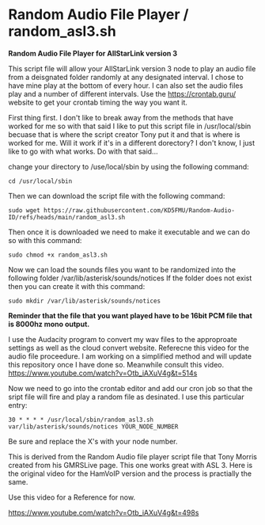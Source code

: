 # Random Audio File Player / random_asl3.sh
**Random Audio File Player for AllStarLink version 3**

This script file will allow your AllStarLink version 3 node to play an audio file from a deisgnated folder randomly at any designated interval. I chose to have mine play at the bottom of every hour. I can also set the audio files play and a number of different intervals. Use the https://crontab.guru/ website to get your crontab timing the way you want it.

First thing first. I don't like to break away from the methods that have worked for me so with that said I like to put this script file in /usr/local/sbin becuase that is where the script creator Tony put it and that is where is worked for me. Will it work if it's in a different dorectory? I don't know, I just like to go with what works. Do with that said...

change your directory to /use/local/sbin by using the following command:
```
cd /usr/local/sbin
```

Then we can download the script file with the following command:
```
sudo wget https://raw.githubusercontent.com/KD5FMU/Random-Audio-ID/refs/heads/main/random_asl3.sh
```

Then once it is downloaded we need to make it executable and we can do so with this command:
```
sudo chmod +x random_asl3.sh
```

Now we can load the sounds files you want to be randomized into the following folder /var/lib/asterisk/sounds/notices
If the folder does not exist then you can create it with this command:
```
sudo mkdir /var/lib/asterisk/sounds/notices
```

**Reminder that the file that you want played have to be 16bit PCM file that is 8000hz mono output.**

I use the Audacity program to convert my wav files to the approproate settings as well as the cloud convert website. Referecne this video for the audio file proceedure. I am working on a simplified method and will update this repository once I have done so. Meanwhile consult this video. https://www.youtube.com/watch?v=Otb_iAXuV4g&t=514s

Now we need to go into the crontab editor and add our cron job so that the sript file will fire and play a random file as desinated. I use this particular entry:
```
30 * * * * /usr/local/sbin/random_asl3.sh var/lib/asterisk/sounds/notices YOUR_NODE_NUMBER
```

Be sure and replace the X's with your node number.

This is derived from the Random Audio file player script file that Tony Morris created from his GMRSLive page. This one works great with ASL 3. Here is the original video for the HamVoIP version and the process is practially the same. 

Use this video for a Reference for now.

https://www.youtube.com/watch?v=Otb_iAXuV4g&t=498s
